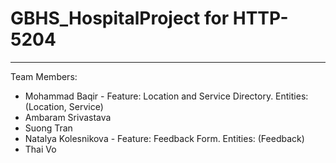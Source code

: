 # GBHS_HospitalProject for HTTP-5204
---
Team Members:
- Mohammad Baqir - Feature: Location and Service Directory. Entities: (Location, Service)
- Ambaram Srivastava
- Suong Tran
- Natalya Kolesnikova - Feature: Feedback Form. Entities: (Feedback)
- Thai Vo
